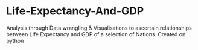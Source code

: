 # Life-Expectancy-And-GDP
Analysis through Data wrangling & Visualisations to ascertain relationships between Life Expectancy and GDP of a selection of Nations. 
Created on python
